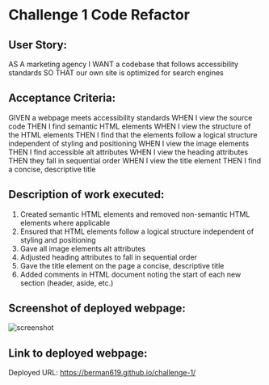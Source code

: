 # Challenge 1 Code Refactor

## User Story:
AS A marketing agency
I WANT a codebase that follows accessibility standards
SO THAT our own site is optimized for search engines


## Acceptance Criteria:
GIVEN a webpage meets accessibility standards
WHEN I view the source code
THEN I find semantic HTML elements
WHEN I view the structure of the HTML elements
THEN I find that the elements follow a logical structure independent of styling and positioning
WHEN I view the image elements
THEN I find accessible alt attributes
WHEN I view the heading attributes
THEN they fall in sequential order
WHEN I view the title element
THEN I find a concise, descriptive title


## Description of work executed:
1. Created semantic HTML elements and removed non-semantic HTML elements where applicable 
2. Ensured that HTML elements follow a logical structure independent of styling and positioning
3. Gave all image elements alt attributes
4. Adjusted heading attributes to fall in sequential order
5. Gave the title element on the page a concise, descriptive title
6. Added comments in HTML document noting the start of each new section (header, aside, etc.)

## Screenshot of deployed webpage:

![screenshot](https://github.com/berman619/images-repo/blob/main/_Users_zachberger_bootcamp_challenge-1_index.html.png?raw=true)

## Link to deployed webpage: 

Deployed URL: https://berman619.github.io/challenge-1/